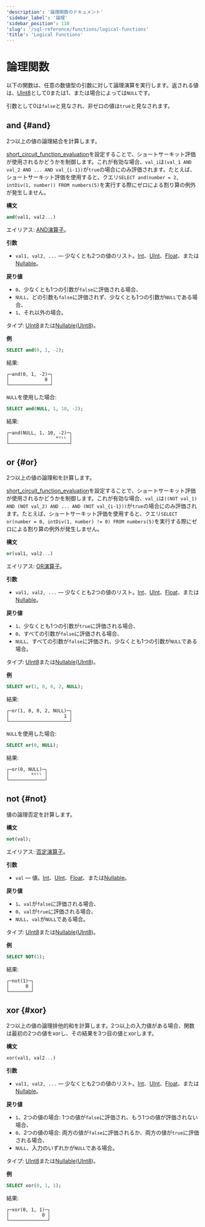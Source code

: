 ```yaml
---
'description': '論理関数のドキュメント'
'sidebar_label': '論理'
'sidebar_position': 110
'slug': '/sql-reference/functions/logical-functions'
'title': 'Logical Functions'
---
```





# 論理関数

以下の関数は、任意の数値型の引数に対して論理演算を実行します。返される値は、[UInt8](../data-types/int-uint.md)として0または1、または場合によっては`NULL`です。

引数として0は`false`と見なされ、非ゼロの値は`true`と見なされます。

## and {#and}

2つ以上の値の論理結合を計算します。

[short_circuit_function_evaluation](/operations/settings/settings#short_circuit_function_evaluation)を設定することで、ショートサーキット評価が使用されるかどうかを制御します。これが有効な場合、`val_i`は`(val_1 AND val_2 AND ... AND val_{i-1})`が`true`の場合にのみ評価されます。たとえば、ショートサーキット評価を使用すると、クエリ`SELECT and(number = 2, intDiv(1, number)) FROM numbers(5)`を実行する際にゼロによる割り算の例外が発生しません。

**構文**

```sql
and(val1, val2...)
```

エイリアス: [AND演算子](../../sql-reference/operators/index.md#logical-and-operator)。

**引数**

- `val1, val2, ...` — 少なくとも2つの値のリスト。[Int](../data-types/int-uint.md)、[UInt](../data-types/int-uint.md)、[Float](../data-types/float.md)、または[Nullable](../data-types/nullable.md)。

**戻り値**

- `0`、少なくとも1つの引数が`false`に評価される場合、
- `NULL`、どの引数も`false`に評価されず、少なくとも1つの引数が`NULL`である場合、
- `1`、それ以外の場合。

タイプ: [UInt8](../../sql-reference/data-types/int-uint.md)または[Nullable](../../sql-reference/data-types/nullable.md)([UInt8](../../sql-reference/data-types/int-uint.md))。

**例**

```sql
SELECT and(0, 1, -2);
```

結果:

```text
┌─and(0, 1, -2)─┐
│             0 │
└───────────────┘
```

`NULL`を使用した場合:

```sql
SELECT and(NULL, 1, 10, -2);
```

結果:

```text
┌─and(NULL, 1, 10, -2)─┐
│                 ᴺᵁᴸᴸ │
└──────────────────────┘
```

## or {#or}

2つ以上の値の論理和を計算します。

[short_circuit_function_evaluation](/operations/settings/settings#short_circuit_function_evaluation)を設定することで、ショートサーキット評価が使用されるかどうかを制御します。これが有効な場合、`val_i`は`((NOT val_1) AND (NOT val_2) AND ... AND (NOT val_{i-1}))`が`true`の場合にのみ評価されます。たとえば、ショートサーキット評価を使用すると、クエリ`SELECT or(number = 0, intDiv(1, number) != 0) FROM numbers(5)`を実行する際にゼロによる割り算の例外が発生しません。

**構文**

```sql
or(val1, val2...)
```

エイリアス: [OR演算子](../../sql-reference/operators/index.md#logical-or-operator)。

**引数**

- `val1, val2, ...` — 少なくとも2つの値のリスト。[Int](../data-types/int-uint.md)、[UInt](../data-types/int-uint.md)、[Float](../data-types/float.md)、または[Nullable](../data-types/nullable.md)。

**戻り値**

- `1`、少なくとも1つの引数が`true`に評価される場合、
- `0`、すべての引数が`false`に評価される場合、
- `NULL`、すべての引数が`false`に評価され、少なくとも1つの引数が`NULL`である場合。

タイプ: [UInt8](../../sql-reference/data-types/int-uint.md)または[Nullable](../../sql-reference/data-types/nullable.md)([UInt8](../../sql-reference/data-types/int-uint.md))。

**例**

```sql
SELECT or(1, 0, 0, 2, NULL);
```

結果:

```text
┌─or(1, 0, 0, 2, NULL)─┐
│                    1 │
└──────────────────────┘
```

`NULL`を使用した場合:

```sql
SELECT or(0, NULL);
```

結果:

```text
┌─or(0, NULL)─┐
│        ᴺᵁᴸᴸ │
└─────────────┘
```

## not {#not}

値の論理否定を計算します。

**構文**

```sql
not(val);
```

エイリアス: [否定演算子](../../sql-reference/operators/index.md#logical-negation-operator)。

**引数**

- `val` — 値。[Int](../data-types/int-uint.md)、[UInt](../data-types/int-uint.md)、[Float](../data-types/float.md)、または[Nullable](../data-types/nullable.md)。

**戻り値**

- `1`、`val`が`false`に評価される場合、
- `0`、`val`が`true`に評価される場合、
- `NULL`、`val`が`NULL`である場合。

タイプ: [UInt8](../../sql-reference/data-types/int-uint.md)または[Nullable](../../sql-reference/data-types/nullable.md)([UInt8](../../sql-reference/data-types/int-uint.md))。

**例**

```sql
SELECT NOT(1);
```

結果:

```text
┌─not(1)─┐
│      0 │
└────────┘
```

## xor {#xor}

2つ以上の値の論理排他的和を計算します。2つ以上の入力値がある場合、関数は最初の2つの値をxorし、その結果を3つ目の値とxorします。

**構文**

```sql
xor(val1, val2...)
```

**引数**

- `val1, val2, ...` — 少なくとも2つの値のリスト。[Int](../data-types/int-uint.md)、[UInt](../data-types/int-uint.md)、[Float](../data-types/float.md)、または[Nullable](../data-types/nullable.md)。

**戻り値**

- `1`、2つの値の場合: 1つの値が`false`に評価され、もう1つの値が評価されない場合、
- `0`、2つの値の場合: 両方の値が`false`に評価されるか、両方の値が`true`に評価される場合、
- `NULL`、入力のいずれかが`NULL`である場合。

タイプ: [UInt8](../../sql-reference/data-types/int-uint.md)または[Nullable](../../sql-reference/data-types/nullable.md)([UInt8](../../sql-reference/data-types/int-uint.md))。

**例**

```sql
SELECT xor(0, 1, 1);
```

結果:

```text
┌─xor(0, 1, 1)─┐
│            0 │
└──────────────┘
```
